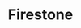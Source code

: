 ---
title: "Firestone"
url: /shreveport/firestone-shreveport-barksdale-highway/
shop: car repair
---